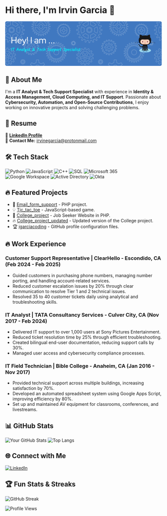 # Hi there, I'm Irvin Garcia 👋

![Banner](https://github.com/igarciacoding/igarciacoding/blob/main/github-header-image.png)

## 🚀 About Me
I'm a **IT Analyst & Tech Support Specialist** with experience in **Identity & Access Management, Cloud Computing, and IT Support**. Passionate about **Cybersecurity, Automation, and Open-Source Contributions**, I enjoy working on innovative projects and solving challenging problems.

## 📄 Resume
💼 **[LinkedIn Profile](https://linkedin.com/in/garciairvin)**  
📧 **Contact Me:** irvinegarcia@protonmail.com

## 🛠️ Tech Stack
![Python](https://img.shields.io/badge/Python-3776AB?style=flat&logo=python&logoColor=white)
![JavaScript](https://img.shields.io/badge/JavaScript-F7DF1E?style=flat&logo=javascript&logoColor=black)
![C++](https://img.shields.io/badge/C++-00599C?style=flat&logo=c%2B%2B&logoColor=white)
![SQL](https://img.shields.io/badge/SQL-4479A1?style=flat&logo=postgresql&logoColor=white)
![Microsoft 365](https://img.shields.io/badge/Microsoft_365-D83B01?style=flat&logo=microsoft&logoColor=white)
![Google Workspace](https://img.shields.io/badge/Google_Workspace-4285F4?style=flat&logo=google&logoColor=white)
![Active Directory](https://img.shields.io/badge/Active_Directory-0078D4?style=flat&logo=microsoft&logoColor=white)
![Okta](https://img.shields.io/badge/Okta-007DC1?style=flat&logo=okta&logoColor=white)

## 🔥 Featured Projects
- 🌟 [Email_form_support](https://github.com/igarciacoding/Email_form_support) - PHP project.
- 💡 [Tic_tac_toe](https://github.com/igarciacoding/Tic_tac_toe) - JavaScript-based game.
- 🚀 [College_project](https://github.com/igarciacoding/College_project) - Job Seeker Website in PHP.
- 🔥 [College_project_updated](https://github.com/igarciacoding/College_project_updated) - Updated version of the College project.
- 🏆 [igarciacoding](https://github.com/igarciacoding/igarciacoding) - GitHub profile configuration files.

## 🔥 Work Experience
### Customer Support Representative | ClearHello - Escondido, CA (Feb 2024 - Feb 2025)
- Guided customers in purchasing phone numbers, managing number porting, and handling account-related services.
- Reduced customer escalation issues by 20% through clear communication to resolve Tier 1 and 2 technical issues.
- Resolved 35 to 40 customer tickets daily using analytical and troubleshooting skills.

### IT Analyst | TATA Consultancy Services - Culver City, CA (Nov 2017 - Feb 2024)
- Delivered IT support to over 1,000 users at Sony Pictures Entertainment.
- Reduced ticket resolution time by 25% through efficient troubleshooting.
- Created bilingual end-user documentation, reducing support calls by 30%.
- Managed user access and cybersecurity compliance processes.

### IT Field Technician | Bible College - Anaheim, CA (Jan 2016 - Nov 2017)
- Provided technical support across multiple buildings, increasing satisfaction by 70%.
- Developed an automated spreadsheet system using Google Apps Script, improving efficiency by 80%.
- Set up and maintained AV equipment for classrooms, conferences, and livestreams.

## 📊 GitHub Stats
![Your GitHub Stats](https://github-readme-stats.vercel.app/api?username=yourusername&show_icons=true&theme=tokyonight)
![Top Langs](https://github-readme-stats.vercel.app/api/top-langs/?username=yourusername&layout=compact&theme=tokyonight)

## 🌐 Connect with Me
[![LinkedIn](https://img.shields.io/badge/LinkedIn-blue?style=flat&logo=linkedin)](https://linkedin.com/in/garciairvin)

## 🏆 Fun Stats & Streaks
![GitHub Streak](https://github-readme-streak-stats.herokuapp.com/?user=yourusername&theme=tokyonight)

![Profile Views](https://komarev.com/ghpvc/?username=yourusername)


<!---
igarciacoding/igarciacoding is a ✨ special ✨ repository because its `README.md` (this file) appears on your GitHub profile.
You can click the Preview link to take a look at your changes.
--->
